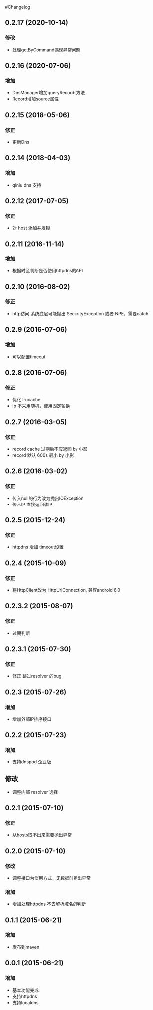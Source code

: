 #Changelog
## 0.2.17 (2020-10-14)

### 修改
* 处理getByCommand偶现异常问题

## 0.2.16 (2020-07-06)

### 增加
* DnsManager增加queryRecords方法
* Record增加source属性

## 0.2.15 (2018-05-06)

### 修正
*  更新Dns

## 0.2.14 (2018-04-03)

### 增加
* qiniu dns 支持

## 0.2.12 (2017-07-05)

### 修正
* 对 host 添加并发锁

## 0.2.11 (2016-11-14)

### 增加
* 根据时区判断是否使用httpdns的API

## 0.2.10 (2016-08-02)

### 修正
* http访问 系统底层可能抛出 SecurityException 或者 NPE，需要catch

## 0.2.9 (2016-07-06)

### 增加
* 可以配置timeout

## 0.2.8 (2016-07-06)

### 修正
* 优化 lrucache
* ip 不采用随机，使用固定轮换

## 0.2.7 (2016-03-05)

### 修正
* record cache 过期后不应返回 by 小影
* record 默认 600s 最小 by 小影

## 0.2.6 (2016-03-02)

### 修正
* 传入null的行为改为抛出IOException
* 传入IP 直接返回该IP

## 0.2.5 (2015-12-24)

### 修正
* httpdns 增加 timeout设置

## 0.2.4 (2015-10-09)

### 修正
* 将HttpClient改为 HttpUrlConnection, 兼容android 6.0

## 0.2.3.2 (2015-08-07)

### 修正
* 过期判断

## 0.2.3.1 (2015-07-30)

### 修正
* 修正 跳过resolver 的bug 

## 0.2.3 (2015-07-26)

### 增加
* 增加外部IP排序接口

## 0.2.2 (2015-07-23)

### 增加
* 支持dnspod 企业版

## 修改
* 调整内部 resolver 选择

## 0.2.1 (2015-07-10)

### 修正
* 从hosts取不出来需要抛出异常

## 0.2.0 (2015-07-10)

### 修改
* 调整接口为惯用方式，无数据时抛出异常

### 增加
* 增加处理httpdns 不去解析域名的判断

## 0.1.1 (2015-06-21)

### 增加
* 发布到maven

## 0.0.1 (2015-06-21)

### 增加
* 基本功能完成
* 支持httpdns
* 支持localdns

